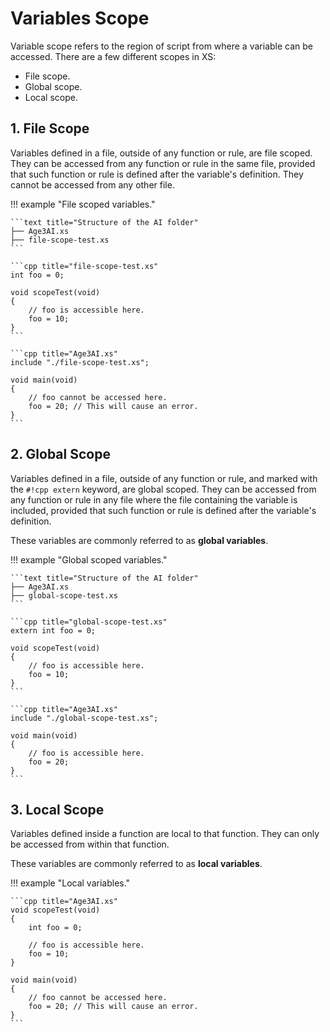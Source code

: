 # Variables Scope

Variable scope refers to the region of script from where a variable can be
accessed. There are a few different scopes in XS:

- File scope.
- Global scope.
- Local scope.

## 1. File Scope

Variables defined in a file, outside of any function or rule, are file scoped.
They can be accessed from any function or rule in the same file, provided that
such function or rule is defined after the variable's definition. They cannot
be accessed from any other file.

!!! example "File scoped variables."

    ```text title="Structure of the AI folder"
    ├── Age3AI.xs
    ├── file-scope-test.xs
    ```

    ```cpp title="file-scope-test.xs"
    int foo = 0;

    void scopeTest(void)
    {
        // foo is accessible here.
        foo = 10;
    }
    ```

    ```cpp title="Age3AI.xs"
    include "./file-scope-test.xs";

    void main(void)
    {
        // foo cannot be accessed here.
        foo = 20; // This will cause an error.
    }
    ```

## 2. Global Scope

Variables defined in a file, outside of any function or rule, and marked with
the `#!cpp extern` keyword, are global scoped. They can be accessed from
any function or rule in any file where the file containing the variable is
included, provided that such function or rule is defined after the variable's
definition.

These variables are commonly referred to as **global variables**.

!!! example "Global scoped variables."

    ```text title="Structure of the AI folder"
    ├── Age3AI.xs
    ├── global-scope-test.xs
    ```

    ```cpp title="global-scope-test.xs"
    extern int foo = 0;

    void scopeTest(void)
    {
        // foo is accessible here.
        foo = 10;
    }
    ```

    ```cpp title="Age3AI.xs"
    include "./global-scope-test.xs";

    void main(void)
    {
        // foo is accessible here.
        foo = 20;
    }
    ```

## 3. Local Scope

Variables defined inside a function are local to that function. They can only be
accessed from within that function.

These variables are commonly referred to as **local variables**.

!!! example "Local variables."

    ```cpp title="Age3AI.xs"
    void scopeTest(void)
    {
        int foo = 0;

        // foo is accessible here.
        foo = 10;
    }

    void main(void)
    {
        // foo cannot be accessed here.
        foo = 20; // This will cause an error.
    }
    ```
